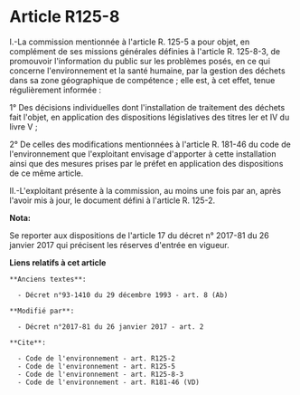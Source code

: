 # Article R125-8

I.-La commission mentionnée à l'article R. 125-5 a pour objet, en complément de ses missions générales définies à l'article
R. 125-8-3, de promouvoir l'information du public sur les problèmes posés, en ce qui concerne l'environnement et la santé
humaine, par la gestion des déchets dans sa zone géographique de compétence ; elle est, à cet effet, tenue régulièrement
informée : 

1° Des décisions individuelles dont l'installation de traitement des déchets fait l'objet, en application des dispositions
législatives des titres Ier et IV du livre V ; 

2° De celles des modifications mentionnées à l'article R. 181-46 du code de l'environnement que l'exploitant envisage
d'apporter à cette installation ainsi que des mesures prises par le préfet en application des dispositions de ce même
article. 

II.-L'exploitant présente à la commission, au moins une fois par an, après l'avoir mis à jour, le document défini à l'article
R. 125-2.

**Nota:**

Se reporter aux dispositions de l'article 17 du décret n° 2017-81 du 26 janvier 2017 qui précisent les réserves d'entrée en
vigueur.

**Liens relatifs à cet article**

	**Anciens textes**:

	  - Décret n°93-1410 du 29 décembre 1993 - art. 8 (Ab)

	**Modifié par**:

	  - Décret n°2017-81 du 26 janvier 2017 - art. 2

	**Cite**:

	  - Code de l'environnement - art. R125-2
	  - Code de l'environnement - art. R125-5
	  - Code de l'environnement - art. R125-8-3
	  - Code de l'environnement - art. R181-46 (VD)
